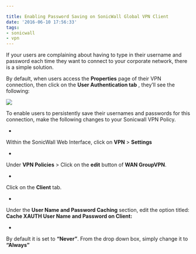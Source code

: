 ```yaml
---

title: Enabling Password Saving on SonicWall Global VPN Client
date: '2016-06-10 17:56:33'
tags:
- sonicwall
- vpn
---
```


If your users are complaining about having to type in their username and password each time they want to connect to your corporate network, there is a simple solution.

By default, when users access the **Properties** page of their VPN connection, then click on the **User Authentication tab** , they’ll see the following:

![](https://cdn-images-1.medium.com/max/800/0*kpZhUaq1X06KWnDv.png)

To enable users to persistently save their usernames and passwords for this connection, make the following changes to your Sonicwall VPN Policy.

- 

Within the SonicWall Web Interface, click on **VPN** \> **Settings**

- 

Under **VPN Policies** \> Click on the **edit** button of **WAN GroupVPN**.

- 

Click on the **Client** tab.

- 

Under the **User Name and Password Caching** section, edit the option titled: **Cache XAUTH User Name and Password on Client:**

- 

By default it is set to **“Never”**. From the drop down box, simply change it to **“Always”**

<!--kg-card-end: markdown-->